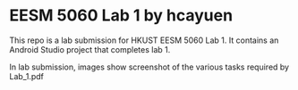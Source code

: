 # EESM 5060 Lab 1 by hcayuen

This repo is a lab submission for HKUST EESM 5060 Lab 1. It contains an Android Studio project that completes lab 1.

In lab submission, images show screenshot of the various tasks required by Lab_1.pdf